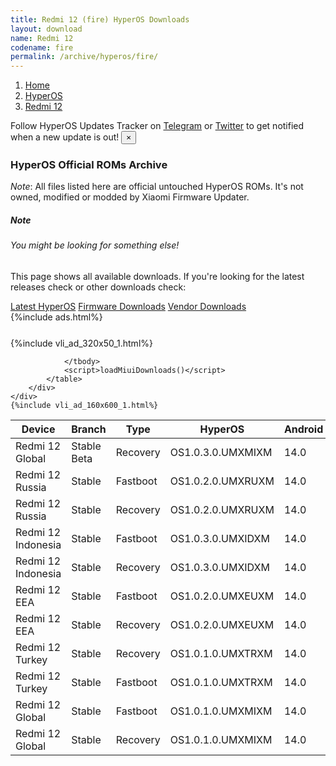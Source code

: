 ```yaml
---
title: Redmi 12 (fire) HyperOS Downloads
layout: download
name: Redmi 12
codename: fire
permalink: /archive/hyperos/fire/
---
```

<nav aria-label="breadcrumb">
    <ol class="breadcrumb">
        <li class="breadcrumb-item"><a href="/">Home</a></li>
        <li class="breadcrumb-item"><a href="/hyperos/">HyperOS</a></li>
        <li class="breadcrumb-item active" aria-current="page"><a href="/hyperos/fire/">Redmi 12</a></li>
    </ol>
</nav>
<div class="alert alert-primary alert-dismissible fade show" role="alert">
    Follow HyperOS Updates Tracker on <a href="https://t.me/MIUIUpdatesTracker" class="alert-link">Telegram</a>
     or <a href="https://twitter.com/MiFwUpdater" class="alert-link">Twitter</a> to get notified when a new update is out!
    <button type="button" class="close" data-dismiss="alert" aria-label="Close">
        <span aria-hidden="true">&times;</span>
    </button>
</div>

### HyperOS Official ROMs Archive
*Note*: All files listed here are official untouched HyperOS ROMs. It's not owned, modified or modded by Xiaomi Firmware Updater.
<div class="card">
  <div class="card-body">
    <h5 class="card-title">Note</h5>
    <h6 class="card-subtitle mb-2 text-muted">You might be looking for something else!</h6>
    <p class="card-text">This page shows all available downloads.
     If you're looking for the latest releases check or other downloads check:</p>
    <a href="/hyperos/fire/" class="card-link">Latest HyperOS</a>
    <a href="/firmware/fire/" class="card-link">Firmware Downloads</a>
    <a href="/vendor/fire/" class="card-link">Vendor Downloads</a>
  </div>
</div>
{%include ads.html%}
<div class="row justify-content-center">
    <div class="col-10">
        <div class="table-responsive-md" style="margin-top: 25px;">
            {%include vli_ad_320x50_1.html%}
            <table id="miui" class="display dt-responsive nowrap compact table table-striped table-hover table-sm">
                <thead class="thead-dark">
                    <tr>
                        <th data-ref="device">Device</th>
                        <th data-ref="branch">Branch</th>
                        <th data-ref="type">Type</th>
                        <th data-ref="miui">HyperOS</th>
                        <th data-ref="android">Android</th>
                        <th data-ref="size">Size</th>
                        <th data-ref="size">Date</th>
                        <th data-ref="link">Link</th>
                    </tr>
                </thead>
                <tbody>
                <tr><td>Redmi 12 Global</td><td>Stable Beta</td><td>Recovery</td><td>OS1.0.3.0.UMXMIXM</td><td>14.0</td><td>4.4 GB</td><td>2024-03-04</td><td><a href="/hyperos/fire/stable beta/OS1.0.3.0.UMXMIXM/">Download</a></td></tr>
<tr><td>Redmi 12 Russia</td><td>Stable</td><td>Fastboot</td><td>OS1.0.2.0.UMXRUXM</td><td>14.0</td><td>6.8 GB</td><td>2024-02-28</td><td><a href="/hyperos/fire/stable/OS1.0.2.0.UMXRUXM/">Download</a></td></tr>
<tr><td>Redmi 12 Russia</td><td>Stable</td><td>Recovery</td><td>OS1.0.2.0.UMXRUXM</td><td>14.0</td><td>4.3 GB</td><td>2024-02-05</td><td><a href="/hyperos/fire/stable/OS1.0.2.0.UMXRUXM/">Download</a></td></tr>
<tr><td>Redmi 12 Indonesia</td><td>Stable</td><td>Fastboot</td><td>OS1.0.3.0.UMXIDXM</td><td>14.0</td><td>6.4 GB</td><td>2024-02-26</td><td><a href="/hyperos/fire/stable/OS1.0.3.0.UMXIDXM/">Download</a></td></tr>
<tr><td>Redmi 12 Indonesia</td><td>Stable</td><td>Recovery</td><td>OS1.0.3.0.UMXIDXM</td><td>14.0</td><td>4.4 GB</td><td>2024-02-08</td><td><a href="/hyperos/fire/stable/OS1.0.3.0.UMXIDXM/">Download</a></td></tr>
<tr><td>Redmi 12 EEA</td><td>Stable</td><td>Fastboot</td><td>OS1.0.2.0.UMXEUXM</td><td>14.0</td><td>6.6 GB</td><td>2024-02-22</td><td><a href="/hyperos/fire/stable/OS1.0.2.0.UMXEUXM/">Download</a></td></tr>
<tr><td>Redmi 12 EEA</td><td>Stable</td><td>Recovery</td><td>OS1.0.2.0.UMXEUXM</td><td>14.0</td><td>4.5 GB</td><td>2024-01-29</td><td><a href="/hyperos/fire/stable/OS1.0.2.0.UMXEUXM/">Download</a></td></tr>
<tr><td>Redmi 12 Turkey</td><td>Stable</td><td>Recovery</td><td>OS1.0.1.0.UMXTRXM</td><td>14.0</td><td>4.4 GB</td><td>2024-02-21</td><td><a href="/hyperos/fire/stable/OS1.0.1.0.UMXTRXM/">Download</a></td></tr>
<tr><td>Redmi 12 Turkey</td><td>Stable</td><td>Fastboot</td><td>OS1.0.1.0.UMXTRXM</td><td>14.0</td><td>6.0 GB</td><td>2024-02-07</td><td><a href="/hyperos/fire/stable/OS1.0.1.0.UMXTRXM/">Download</a></td></tr>
<tr><td>Redmi 12 Global</td><td>Stable</td><td>Fastboot</td><td>OS1.0.1.0.UMXMIXM</td><td>14.0</td><td>6.9 GB</td><td>2024-01-25</td><td><a href="/hyperos/fire/stable/OS1.0.1.0.UMXMIXM/">Download</a></td></tr>
<tr><td>Redmi 12 Global</td><td>Stable</td><td>Recovery</td><td>OS1.0.1.0.UMXMIXM</td><td>14.0</td><td>4.4 GB</td><td>2024-01-12</td><td><a href="/hyperos/fire/stable/OS1.0.1.0.UMXMIXM/">Download</a></td></tr>

                </tbody>
                <script>loadMiuiDownloads()</script>
            </table>
        </div>
    </div>
    {%include vli_ad_160x600_1.html%}
</div>
